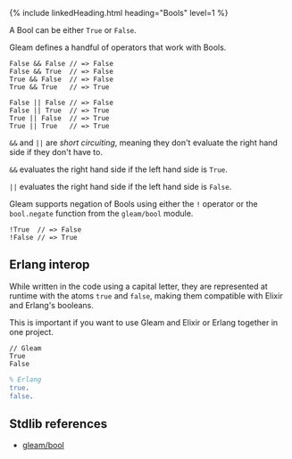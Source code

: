 {% include linkedHeading.html heading="Bools" level=1 %} 

A Bool can be either `True` or `False`.

Gleam defines a handful of operators that work with Bools.

```gleam
False && False // => False
False && True  // => False
True && False  // => False
True && True   // => True

False || False // => False
False || True  // => True
True || False  // => True
True || True   // => True
```

`&&` and `||` are _short circuiting_, meaning they don't evaluate the right
hand side if they don't have to.

`&&` evaluates the right hand side if the left hand side is `True`.

`||` evaluates the right hand side if the left hand side is `False`.

Gleam supports negation of Bools using either the `!` operator or the
`bool.negate` function from the `gleam/bool` module.

```gleam
!True  // => False
!False // => True
```

## Erlang interop

While written in the code using a capital letter, they are represented at
runtime with the atoms `true` and `false`, making them compatible with Elixir
and Erlang's booleans.

This is important if you want to use Gleam and Elixir or Erlang together in
one project.

```gleam
// Gleam
True
False
```

```erlang
% Erlang
true.
false.
```

## Stdlib references

- [gleam/bool](https://hexdocs.pm/gleam_stdlib/gleam/bool.html)

